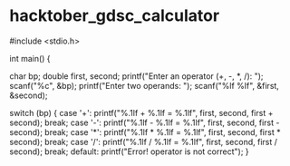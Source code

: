 # hacktober_gdsc_calculator
#include <stdio.h>

int main() {

  char bp;
  double first, second;
  printf("Enter an operator (+, -, *, /): ");
  scanf("%c", &bp);
  printf("Enter two operands: ");
  scanf("%lf %lf", &first, &second);

  switch (bp) {
    case '+':
      printf("%.1lf + %.1lf = %.1lf", first, second, first + second);
      break;
    case '-':
      printf("%.1lf - %.1lf = %.1lf", first, second, first - second);
      break;
    case '*':
      printf("%.1lf * %.1lf = %.1lf", first, second, first * second);
      break;
    case '/':
      printf("%.1lf / %.1lf = %.1lf", first, second, first / second);
      break;
    default:
      printf("Error! operator is not correct");
  }
